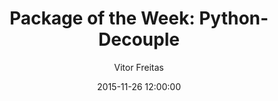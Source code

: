 ---
layout: post
title:  "Package of the Week: Python-Decouple"
date:   2015-11-26 12:00:00
author: Vitor Freitas
tags: python package
---